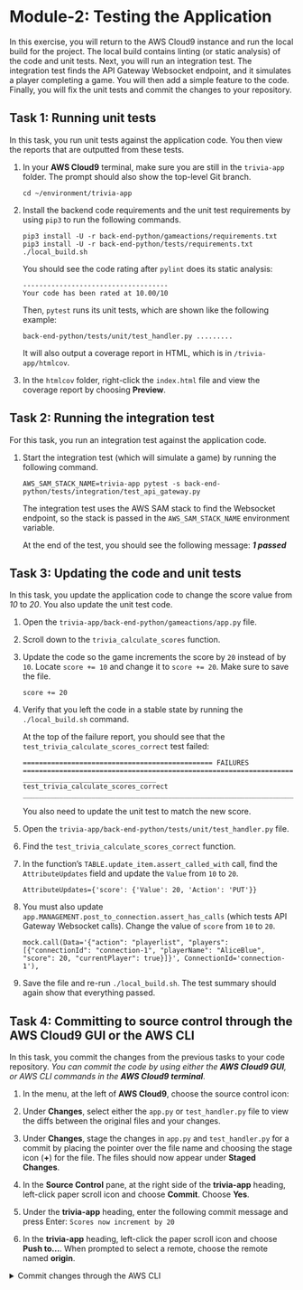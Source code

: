 <h1 id="exercise-testing-the-application">Module-2: Testing the Application</h1>
<p>In this exercise, you will return to the AWS Cloud9 instance and run the local build for the project. The local build contains linting (or static analysis) of the code and unit tests. Next, you will run an integration test. The integration test finds the API Gateway Websocket endpoint, and it simulates a player completing a game. You will then add a simple feature to the code. Finally, you will fix the unit tests and commit the changes to your repository.</p>
<h2 id="task-1-running-unit-tests">Task 1: Running unit tests</h2>
<p>In this task, you run unit tests against the application code. You then view the reports that are outputted from these tests.</p>
<ol type="1">
<li><p>In your <strong>AWS Cloud9</strong> terminal, make sure you are still in the <code>trivia-app</code> folder. The prompt should also show the top-level Git branch.</p>
<pre><code>cd ~/environment/trivia-app</code></pre></li>
<li><p>Install the backend code requirements and the unit test requirements by using <code>pip3</code> to run the following commands.</p>
<div class="sourceCode" id="cb2"><pre class="sourceCode bash"><code class="sourceCode bash"><span id="cb2-1"><a href="#cb2-1" aria-hidden="true" tabindex="-1"></a><span class="ex">pip3</span> install <span class="at">-U</span> <span class="at">-r</span> back-end-python/gameactions/requirements.txt</span>
<span id="cb2-2"><a href="#cb2-2" aria-hidden="true" tabindex="-1"></a><span class="ex">pip3</span> install <span class="at">-U</span> <span class="at">-r</span> back-end-python/tests/requirements.txt</span>
<span id="cb2-3"><a href="#cb2-3" aria-hidden="true" tabindex="-1"></a><span class="ex">./local_build.sh</span></span></code></pre></div>
<p>You should see the code rating after <code>pylint</code> does its static analysis:</p>
<pre><code>------------------------------------
Your code has been rated at 10.00/10</code></pre>
<p>Then, <code>pytest</code> runs its unit tests, which are shown like the following example:</p>
<pre><code>back-end-python/tests/unit/test_handler.py .........</code></pre>
<p>It will also output a coverage report in HTML, which is in <code>/trivia-app/htmlcov</code>.</p></li>
<li><p>In the <code>htmlcov</code> folder, right-click the <code>index.html</code> file and view the coverage report by choosing <strong>Preview</strong>.</p></li>
</ol>
<h2 id="task-2-running-the-integration-test">Task 2: Running the integration test</h2>
<p>For this task, you run an integration test against the application code.</p>
<ol type="1">
<li><p>Start the integration test (which will simulate a game) by running the following command.</p>
<pre><code>AWS_SAM_STACK_NAME=trivia-app pytest -s back-end-python/tests/integration/test_api_gateway.py</code></pre>
<p>The integration test uses the AWS SAM stack to find the Websocket endpoint, so the stack is passed in the <code>AWS_SAM_STACK_NAME</code> environment variable.</p>
<p>At the end of the test, you should see the following message: <strong><em>1 passed</em></strong></p></li>
</ol>
<h2 id="task-3-updating-the-code-and-unit-tests">Task 3: Updating the code and unit tests</h2>
<p>In this task, you update the application code to change the score value from <em>10</em> to <em>20</em>. You also update the unit test code.</p>
<ol type="1">
<li><p>Open the <code>trivia-app/back-end-python/gameactions/app.py</code> file.</p></li>
<li><p>Scroll down to the <code>trivia_calculate_scores</code> function.</p></li>
<li><p>Update the code so the game increments the score by <code>20</code> instead of by <code>10</code>. Locate <code>score += 10</code> and change it to <code>score += 20</code>. Make sure to save the file.</p>
<pre><code>score += 20</code></pre></li>
<li><p>Verify that you left the code in a stable state by running the <code>./local_build.sh</code> command.</p>
<p>At the top of the failure report, you should see that the <code>test_trivia_calculate_scores_correct</code> test failed:</p>
<pre><code>=============================================== FAILURES ============================================================================================
_________________________________ test_trivia_calculate_scores_correct ______________________________________________________________________________</code></pre>
<p>You also need to update the unit test to match the new score.</p></li>
<li><p>Open the <code>trivia-app/back-end-python/tests/unit/test_handler.py</code> file.</p></li>
<li><p>Find the <code>test_trivia_calculate_scores_correct</code> function.</p></li>
<li><p>In the function’s <code>TABLE.update_item.assert_called_with</code> call, find the <code>AttributeUpdates</code> field and update the <code>Value</code> from <code>10</code> to <code>20</code>.</p>
<pre><code>AttributeUpdates={&#39;score&#39;: {&#39;Value&#39;: 20, &#39;Action&#39;: &#39;PUT&#39;}}</code></pre></li>
<li><p>You must also update <code>app.MANAGEMENT.post_to_connection.assert_has_calls</code> (which tests API Gateway Websocket calls). Change the value of <code>score</code> from <code>10</code> to <code>20</code>.</p>
<pre><code>mock.call(Data=&#39;{&quot;action&quot;: &quot;playerlist&quot;, &quot;players&quot;: [{&quot;connectionId&quot;: &quot;connection-1&quot;, &quot;playerName&quot;: &quot;AliceBlue&quot;, &quot;score&quot;: 20, &quot;currentPlayer&quot;: true}]}&#39;, ConnectionId=&#39;connection-1&#39;),</code></pre></li>
<li><p>Save the file and re-run <code>./local_build.sh</code>. The test summary should again show that everything passed.</p></li>
</ol>
<h2 id="task-4-committing-to-source-control-through-the-aws-cloud9-gui-or-the-aws-cli">Task 4: Committing to source control through the AWS Cloud9 GUI or the AWS CLI</h2>
<p>In this task, you commit the changes from the previous tasks to your code repository. <em>You can commit the code by using either the <strong>AWS Cloud9 GUI</strong>, or AWS CLI commands in the <strong>AWS Cloud9 terminal</strong></em>.</p>
<ol type="1">
<li><p>In the menu, at the left of <strong>AWS Cloud9</strong>, choose the source control icon:</p>
<li><p>Under <strong>Changes</strong>, select either the <code>app.py</code> or <code>test_handler.py</code> file to view the diffs between the original files and your changes.</p></li>
<li><p>Under <strong>Changes</strong>, stage the changes in <code>app.py</code> and <code>test_handler.py</code> for a commit by placing the pointer over the file name and choosing the stage icon (<strong>+</strong>) for the file. The files should now appear under <strong>Staged Changes</strong>.</p></li>
<li><p>In the <strong>Source Control</strong> pane, at the right side of the <strong>trivia-app</strong> heading, left-click paper scroll icon and choose <strong>Commit</strong>. Choose <strong>Yes</strong>.</p>
<li><p>Under the <strong>trivia-app</strong> heading, enter the following commit message and press Enter: <code>Scores now increment by 20</code></p>
<li><p>In the <strong>trivia-app</strong> heading, left-click the paper scroll icon and choose <strong>Push to…</strong>. When prompted to select a remote, choose the remote named <strong>origin</strong>.</p></li>
</ol>
<details>
<summary>
Commit changes through the AWS CLI
</summary>
<h2 id="task-4-committing-to-source-control-through-the-aws-cli">Task 4: Committing to source control through the AWS CLI</h2>
<ol type="1">
<li><p>In <strong>AWS Cloud9</strong>, you can also use the AWS CLI to commit the changes to AWS CodeCommit by running the following command:</p>
<div class="sourceCode" id="cb10"><pre class="sourceCode bash"><code class="sourceCode bash"><span id="cb10-1"><a href="#cb10-1" aria-hidden="true" tabindex="-1"></a><span class="fu">git</span> add <span class="pp">*</span></span>
<span id="cb10-2"><a href="#cb10-2" aria-hidden="true" tabindex="-1"></a><span class="fu">git</span> commit <span class="at">-m</span> <span class="st">&quot;Scores now increment by 20&quot;</span></span>
<span id="cb10-3"><a href="#cb10-3" aria-hidden="true" tabindex="-1"></a><span class="fu">git</span> push origin main</span></code></pre></div></li>
</ol>
